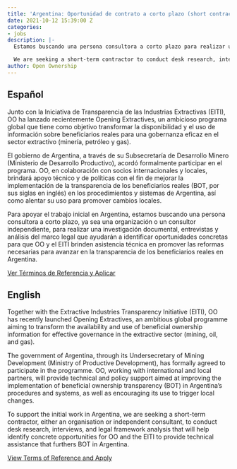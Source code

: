 ```yaml
---
title: 'Argentina: Oportunidad de contrato a corto plazo (short contract opportunity)'
date: 2021-10-12 15:39:00 Z
categories:
- jobs
description: |-
  Estamos buscando una persona consultora a corto plazo para realizar una investigación documental, entrevistas y análisis del marco legal que ayudarán a identificar oportunidades concretas para que OO y el EITI brinden asistencia técnica en promover las reformas necesarias para avanzar en la transparencia de los beneficiarios reales en Argentina.

  We are seeking a short-term contractor to conduct desk research, interviews, and legal framework analysis that will help identify concrete opportunities for OO and the EITI to provide technical assistance that furthers BOT in Argentina.
author: Open Ownership
---
```


## Español

Junto con la Iniciativa de Transparencia de las Industrias Extractivas (EITI), OO ha lanzado recientemente Opening Extractives, un ambicioso programa global que tiene como objetivo transformar la disponibilidad y el uso de información sobre beneficiarios reales para una gobernanza eficaz en el sector extractivo (minería, petróleo y gas).

El gobierno de Argentina, a través de su Subsecretaría de Desarrollo Minero (Ministerio de Desarrollo Productivo), acordó formalmente participar en el programa. OO, en colaboración con socios internacionales y locales, brindará apoyo técnico y de políticas con el fin de mejorar la implementación de la transparencia de los beneficiarios reales (BOT, por sus siglas en inglés) en los procedimientos y sistemas de Argentina, así como alentar su uso para promover cambios locales.

Para apoyar el trabajo inicial en Argentina, estamos buscando una persona consultora a corto plazo, ya sea una organización o un consultor independiente, para realizar una investigación documental, entrevistas y análisis del marco legal que ayudarán a identificar oportunidades concretas para que OO y el EITI brinden asistencia técnica en promover las reformas necesarias para avanzar en la transparencia de los beneficiarios reales en Argentina.

[Ver Términos de Referencia y Aplicar](/uploads/argentina-oportunidad-de-contrato-a-corto-plazo-2021-10.pdf)

## English

Together with the Extractive Industries Transparency Initiative (EITI), OO has recently launched Opening Extractives, an ambitious global programme aiming to transform the availability and use of beneficial ownership information for effective governance in the extractive sector (mining, oil, and gas).

The government of Argentina, through its Undersecretary of Mining Development (Ministry of Productive Development), has formally agreed to participate in the programme. OO, working with international and local partners, will provide technical and policy support aimed at improving the implementation of beneficial ownership transparency (BOT) in Argentina’s  procedures and systems, as well as encouraging its use to trigger local changes.

To support the initial work in Argentina, we are seeking a short-term contractor, either an organisation or independent consultant, to conduct desk research, interviews, and legal framework analysis that will help identify concrete opportunities for OO and the EITI to provide technical assistance that furthers BOT in Argentina.

[View Terms of Reference and Apply](/uploads/bot-opportunities-argentina-2021-10.pdf)